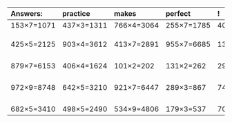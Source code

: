 | Answers: | practice | makes | perfect | ! |
| :--- | :--- | :--- | :--- | :--- |
| 153×7=1071 | 437×3=1311 | 766×4=3064 | 255×7=1785 | 403×3=1209 | 
|   |   |   |   |   | 
|   |   |   |   |   | 
|   |   |   |   |   | 
| 425×5=2125 | 903×4=3612 | 413×7=2891 | 955×7=6685 | 135×6=810 | 
|   |   |   |   |   | 
|   |   |   |   |   | 
|   |   |   |   |   | 
|   |   |   |   |   | 
| 879×7=6153 | 406×4=1624 | 101×2=202 | 131×2=262 | 296×9=2664 | 
|   |   |   |   |   | 
|   |   |   |   |   | 
|   |   |   |   |   | 
|   |   |   |   |   | 
| 972×9=8748 | 642×5=3210 | 921×7=6447 | 289×3=867 | 746×3=2238 | 
|   |   |   |   |   | 
|   |   |   |   |   | 
|   |   |   |   |   | 
|   |   |   |   |   | 
| 682×5=3410 | 498×5=2490 | 534×9=4806 | 179×3=537 | 706×4=2824 | 
